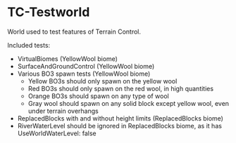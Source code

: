 TC-Testworld
============

World used to test features of Terrain Control.

Included tests:

* VirtualBiomes (YellowWool biome)
* SurfaceAndGroundControl (YellowWool biome)
* Various BO3 spawn tests (YellowWool biome)
    * Yellow BO3s should only spawn on the yellow wool
    * Red BO3s should only spawn on the red wool, in high quantities
    * Orange BO3s should spawn on any type of wool
    * Gray wool should spawn on any solid block except yellow wool, even under terrain overhangs
* ReplacedBlocks with and without height limits (ReplacedBlocks biome)
* RiverWaterLevel should be ignored in ReplacedBlocks biome, as it has UseWorldWaterLevel: false
